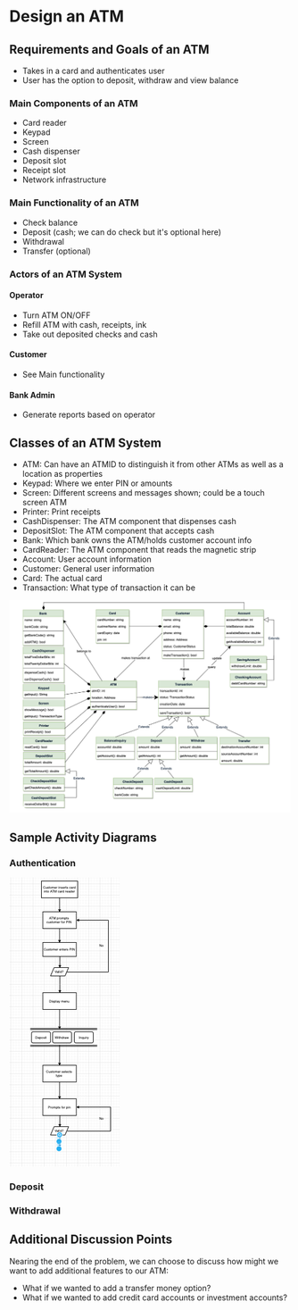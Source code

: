# Design an ATM

## Requirements and Goals of an ATM

- Takes in a card and authenticates user
- User has the option to deposit, withdraw and view balance

### Main Components of an ATM

- Card reader
- Keypad
- Screen
- Cash dispenser
- Deposit slot
- Receipt slot
- Network infrastructure

### Main Functionality of an ATM

- Check balance
- Deposit (cash; we can do check but it's optional here)
- Withdrawal
- Transfer (optional)

### Actors of an ATM System

#### Operator

- Turn ATM ON/OFF
- Refill ATM with cash, receipts, ink
- Take out deposited checks and cash

#### Customer

- See Main functionality

#### Bank Admin

- Generate reports based on operator

## Classes of an ATM System

- ATM: Can have an ATMID to distinguish it from other ATMs as well as a location as properties
- Keypad: Where we enter PIN or amounts
- Screen: Different screens and messages shown; could be a touch screen ATM
- Printer: Print receipts
- CashDispenser: The ATM component that dispenses cash
- DepositSlot: The ATM component that accepts cash
- Bank: Which bank owns the ATM/holds customer account info
- CardReader: The ATM component that reads the magnetic strip
- Account: User account information
- Customer: General user information
- Card: The actual card
- Transaction: What type of transaction it can be

![Sample Class Diagram for an ATM](./class-diagram.png)

## Sample Activity Diagrams

### Authentication

![Sample Authentication Activity Diagram](./authentication-activity.png)

### Deposit

### Withdrawal

## Additional Discussion Points

Nearing the end of the problem, we can choose to discuss how might we want to add additional features to our ATM:

- What if we wanted to add a transfer money option?
- What if we wanted to add credit card accounts or investment accounts?
